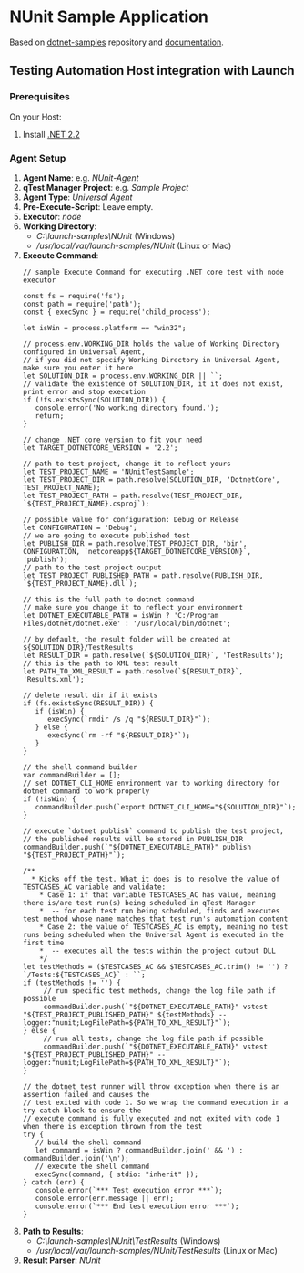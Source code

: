 # NUnit Sample Application

Based on [dotnet-samples](https://github.com/QASymphony/dotnet-samples) repository
and [documentation](https://documentation.tricentis.com/qtest/od/en/content/launch/automation_host/universal_agent/parsers/integrate_nunit_test_with_universal_agent.htm).

## Testing Automation Host integration with Launch

### Prerequisites
On your Host:
1. Install [.NET 2.2](https://dotnet.microsoft.com/en-us/download/dotnet)

### Agent Setup
1. **Agent Name**: e.g. _NUnit-Agent_
2. **qTest Manager Project**: e.g. _Sample Project_
3. **Agent Type**: _Universal Agent_
4. **Pre-Execute-Script**: Leave empty.
5. **Executor**: _node_
6. **Working Directory**:
    - _C:\launch-samples\NUnit_ (Windows)
    - _/usr/local/var/launch-samples/NUnit_ (Linux or Mac)
7. **Execute Command**:
   ```node
   // sample Execute Command for executing .NET core test with node executor

   const fs = require('fs');
   const path = require('path');
   const { execSync } = require('child_process');
   
   let isWin = process.platform == "win32";
   
   // process.env.WORKING_DIR holds the value of Working Directory configured in Universal Agent,
   // if you did not specify Working Directory in Universal Agent, make sure you enter it here
   let SOLUTION_DIR = process.env.WORKING_DIR || ``;
   // validate the existence of SOLUTION_DIR, it it does not exist, print error and stop execution
   if (!fs.existsSync(SOLUTION_DIR)) {
      console.error('No working directory found.');
      return;
   }
   
   // change .NET core version to fit your need
   let TARGET_DOTNETCORE_VERSION = '2.2';
   
   // path to test project, change it to reflect yours
   let TEST_PROJECT_NAME = 'NUnitTestSample';
   let TEST_PROJECT_DIR = path.resolve(SOLUTION_DIR, 'DotnetCore', TEST_PROJECT_NAME);
   let TEST_PROJECT_PATH = path.resolve(TEST_PROJECT_DIR, `${TEST_PROJECT_NAME}.csproj`);
   
   // possible value for configuration: Debug or Release
   let CONFIGURATION = 'Debug';
   // we are going to execute published test
   let PUBLISH_DIR = path.resolve(TEST_PROJECT_DIR, 'bin', CONFIGURATION, `netcoreapp${TARGET_DOTNETCORE_VERSION}`, 'publish');
   // path to the test project output
   let TEST_PROJECT_PUBLISHED_PATH = path.resolve(PUBLISH_DIR, `${TEST_PROJECT_NAME}.dll`);
   
   // this is the full path to dotnet command
   // make sure you change it to reflect your environment
   let DOTNET_EXECUTABLE_PATH = isWin ? 'C:/Program Files/dotnet/dotnet.exe' : '/usr/local/bin/dotnet';
   
   // by default, the result folder will be created at ${SOLUTION_DIR}/TestResults
   let RESULT_DIR = path.resolve(`${SOLUTION_DIR}`, 'TestResults');
   // this is the path to XML test result
   let PATH_TO_XML_RESULT = path.resolve(`${RESULT_DIR}`, 'Results.xml');
   
   // delete result dir if it exists
   if (fs.existsSync(RESULT_DIR)) {
      if (isWin) {
         execSync(`rmdir /s /q "${RESULT_DIR}"`);
      } else {
         execSync(`rm -rf "${RESULT_DIR}"`);
      }
   }
   
   // the shell command builder
   var commandBuilder = [];
   // set DOTNET_CLI_HOME environment var to working directory for dotnet command to work properly
   if (!isWin) {
      commandBuilder.push(`export DOTNET_CLI_HOME="${SOLUTION_DIR}"`);
   }
   
   // execute `dotnet publish` command to publish the test project,
   // the published results will be stored in PUBLISH_DIR
   commandBuilder.push(`"${DOTNET_EXECUTABLE_PATH}" publish "${TEST_PROJECT_PATH}"`);
   
   /**
     * Kicks off the test. What it does is to resolve the value of TESTCASES_AC variable and validate:
       * Case 1: if that variable TESTCASES_AC has value, meaning there is/are test run(s) being scheduled in qTest Manager
       *  -- for each test run being scheduled, finds and executes test method whose name matches that test run's automation content
       * Case 2: the value of TESTCASES_AC is empty, meaning no test runs being scheduled when the Universal Agent is executed in the first time
       *  -- executes all the tests within the project output DLL
       */
   let testMethods = ($TESTCASES_AC && $TESTCASES_AC.trim() != '') ? `/Tests:${TESTCASES_AC}` : ``;
   if (testMethods != '') {
        // run specific test methods, change the log file path if possible
        commandBuilder.push(`"${DOTNET_EXECUTABLE_PATH}" vstest "${TEST_PROJECT_PUBLISHED_PATH}" ${testMethods} --logger:"nunit;LogFilePath=${PATH_TO_XML_RESULT}"`);
   } else {
        // run all tests, change the log file path if possible
        commandBuilder.push(`"${DOTNET_EXECUTABLE_PATH}" vstest "${TEST_PROJECT_PUBLISHED_PATH}" --logger:"nunit;LogFilePath=${PATH_TO_XML_RESULT}"`);
   }
   
   // the dotnet test runner will throw exception when there is an assertion failed and causes the
   // test exited with code 1. So we wrap the command execution in a try catch block to ensure the
   // execute command is fully executed and not exited with code 1 when there is exception thrown from the test
   try {
      // build the shell command
      let command = isWin ? commandBuilder.join(' && ') : commandBuilder.join('\n');
      // execute the shell command
      execSync(command, { stdio: "inherit" });
   } catch (err) {
      console.error(`*** Test execution error ***`);
      console.error(err.message || err);
      console.error(`*** End test execution error ***`);
   }
   ```
8. **Path to Results**:
    - _C:\launch-samples\NUnit\TestResults_ (Windows)
    - _/usr/local/var/launch-samples/NUnit/TestResults_ (Linux or Mac)
9. **Result Parser**: _NUnit_